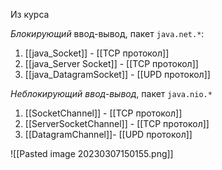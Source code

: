 Из курса

*Блокирующий* ввод-вывод, пакет `java.net.*`:
1. [[java_Socket]] - [[TCP протокол]]
2. [[java_Server Socket]] - [[TCP протокол]]
3. [[java_DatagramSocket]] - [[UPD протокол]]

*Неблокирующий ввод-вывод*, пакет `java.nio.*`
1. [[SocketChannel]] - [[TCP протокол]]
2. [[ServerSocketChannel]] - [[TCP протокол]]
3. [[DatagramChannel]]- [[UPD протокол]]

![[Pasted image 20230307150155.png]]